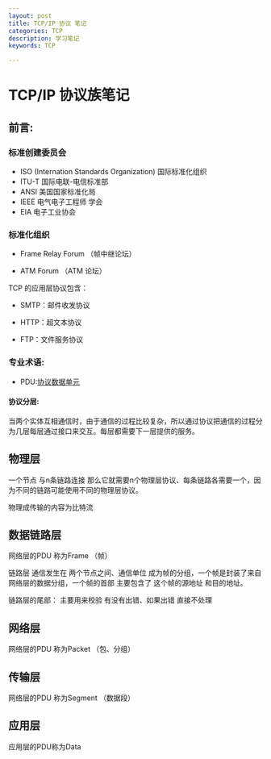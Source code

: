 ```yaml
---
layout: post
title: TCP/IP 协议 笔记
categories: TCP
description: 学习笔记
keywords: TCP

---
```


# TCP/IP 协议族笔记

## 前言:

### 标准创建委员会

* ISO (Internation Standards Organization)  国际标准化组织
* ITU-T 国际电联-电信标准部
* ANSI 美国国家标准化局
* IEEE 电气电子工程师 学会
* EIA 电子工业协会

### 标准化组织 

* Frame Relay Forum （帧中继论坛）

* ATM Forum （ATM 论坛）

  

TCP 的应用层协议包含：

* SMTP：邮件收发协议

* HTTP：超文本协议

* FTP：文件服务协议



### 专业术语:
* PDU:[协议数据单元](https://baike.baidu.com/item/PDU/1855)

####  协议分层:
当两个实体互相通信时，由于通信的过程比较复杂，所以通过协议把通信的过程分为几层每层通过接口来交互。每层都需要下一层提供的服务。










## 物理层

一个节点 与n条链路连接 那么它就需要n个物理层协议、每条链路各需要一个，因为不同的链路可能使用不同的物理层协议。

物理成传输的内容为比特流



## 数据链路层

网络层的PDU 称为Frame （帧）

链路层 通信发生在 两个节点之间、通信单位 成为帧的分组，一个帧是封装了来自网络层的数据分组，一个帧的首部 主要包含了 这个帧的源地址 和目的地址。



链路层的尾部： 主要用来校验 有没有出错、如果出错 直接不处理



## 网络层

网络层的PDU 称为Packet （包、分组）



## 传输层

网络层的PDU 称为Segment （数据段）



## 应用层



应用层的PDU称为Data

